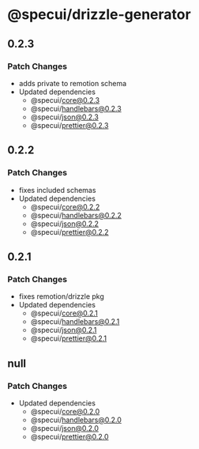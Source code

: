 # @specui/drizzle-generator

## 0.2.3

### Patch Changes

- adds private to remotion schema
- Updated dependencies
  - @specui/core@0.2.3
  - @specui/handlebars@0.2.3
  - @specui/json@0.2.3
  - @specui/prettier@0.2.3

## 0.2.2

### Patch Changes

- fixes included schemas
- Updated dependencies
  - @specui/core@0.2.2
  - @specui/handlebars@0.2.2
  - @specui/json@0.2.2
  - @specui/prettier@0.2.2

## 0.2.1

### Patch Changes

- fixes remotion/drizzle pkg
- Updated dependencies
  - @specui/core@0.2.1
  - @specui/handlebars@0.2.1
  - @specui/json@0.2.1
  - @specui/prettier@0.2.1

## null

### Patch Changes

- Updated dependencies
  - @specui/core@0.2.0
  - @specui/handlebars@0.2.0
  - @specui/json@0.2.0
  - @specui/prettier@0.2.0

